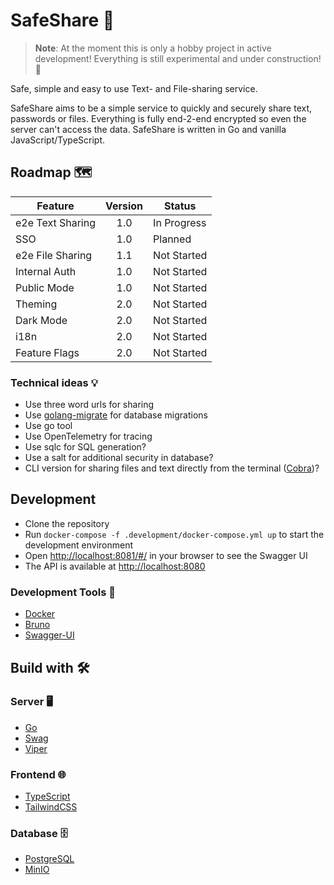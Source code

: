 # SafeShare 🔗

> **Note**: At the moment this is only a hobby project in active development! Everything is still experimental and under
> construction! 🚧

Safe, simple and easy to use Text- and File-sharing service.

SafeShare aims to be a simple service to quickly and securely share text, passwords or files. Everything is fully
end-2-end
encrypted so even the server can't access the data.
SafeShare is written in Go and vanilla JavaScript/TypeScript.

## Roadmap 🗺️

| Feature          | Version | Status      |
|------------------|:-------:|-------------|
| e2e Text Sharing |   1.0   | In Progress |
| SSO              |   1.0   | Planned     |
| e2e File Sharing |   1.1   | Not Started |
| Internal Auth    |   1.0   | Not Started |
| Public Mode      |   1.0   | Not Started |
| Theming          |   2.0   | Not Started |
| Dark Mode        |   2.0   | Not Started |
| i18n             |   2.0   | Not Started |
| Feature Flags    |   2.0   | Not Started |

### Technical ideas 💡
- Use three word urls for sharing
- Use [golang-migrate](https://github.com/golang-migrate/migrate) for database migrations
- Use go tool
- Use OpenTelemetry for tracing
- Use sqlc for SQL generation?
- Use a salt for additional security in database?
- CLI version for sharing files and text directly from the terminal ([Cobra](https://github.com/spf13/cobra))?

## Development
- Clone the repository
- Run `docker-compose -f .development/docker-compose.yml up` to start the development environment
- Open [http://localhost:8081/#/](http://localhost:8081/#/) in your browser to see the Swagger UI
- The API is available at [http://localhost:8080](http://localhost:8080)

### Development Tools 🧰
- [Docker](https://www.docker.com/)
- [Bruno](https://github.com/usebruno/bruno)
- [Swagger-UI](https://swagger.io/tools/swagger-ui/)

## Build with 🛠️

### Server 🖥️
- [Go](https://go.dev/)
- [Swag](https://github.com/swaggo/swag)
- [Viper](https://github.com/spf13/viper)

### Frontend 🌐
- [TypeScript](https://www.typescriptlang.org/)
- [TailwindCSS](https://tailwindcss.com/)

### Database 🗄️
- [PostgreSQL](https://www.postgresql.org/)
- [MinIO](https://github.com/minio/minio)
